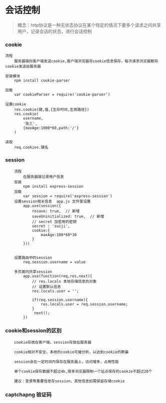 会话控制
========

> 概念：http协议是一种无状态协议在某个特定的情况下要多个请求之间共享用户，记录会话的状态，进行会话控制

### cookie
	流程
		服务器端向客户端发送cookie,客户端浏览器将cookie信息保存，每次请求浏览器都将cookie发送给服务器

	安装模块
		npm install cookie-parser

	加载
		var cookieParser = require('cookie-parser')

	设置cookie
		res.cookie(键,值,{生存时间,生效路径})
		res.cookie(
			username,
			'张三',
			{maxAge:1000*60,path:'/'}
		)

	读取
		req.cookies.键名

### session
```
	流程
		在服务器端记录用户信息
	安装
		npm install express-session
	加载
		var session = require('express-session')
	设置session相关信息  app.js 文件里设置
		app.use(session({
			resave: true,  // 新增
			saveUninitialized: true,  // 新增
			// secret 加密用的密钥
			secret : 'suiji',
			cookie:{
				maxAge:100*60*30
			}
		}))


	设置路由中的session
		req.session.username = value

	多页面内共享session
		app.use(function(req,res,next){
			// res.locals 本地存储信息的对象
			// 设置默认信息 
			res.locals.user = '';

			if(req.session.username){
				res.locals.user = req.session.username;
			}
			 next();
		})
```


### cookie和session的区别
```
	cookie存放在客户端，session存放在服务器

	cookie相对不安全，本地的cookie可被分析，以达到cookie的欺骗

	session会在一定时间内保存在服务器上，访问增多，占用性能

	单个cookie保存数据不超过4k,很多浏览器限制一个站点保存的cookie不超过20个

	建议：登录等重要信息存session，其他信息如需保留存储cookie
```



### captchapng  验证码

